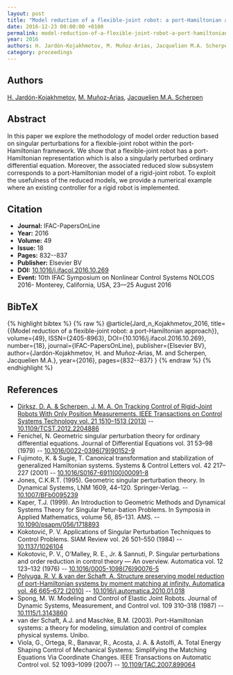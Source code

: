 ```yaml
---
layout: post
title: "Model reduction of a flexible-joint robot: a port-Hamiltonian approach"
date: 2016-12-23 00:00:00 +0100
permalink: model-reduction-of-a-flexible-joint-robot-a-port-hamiltonian-approach
year: 2016
authors: H. Jardón-Kojakhmetov, M. Muñoz-Arias, Jacquelien M.A. Scherpen
category: proceedings
---
```

 
## Authors
[H. Jardón-Kojakhmetov](authors/h_jardon_kojakhmetov), [M. Muñoz-Arias](authors/mauricio_munoz_arias), [Jacquelien M.A. Scherpen](authors/jacquelien_m_a_scherpen)
 
## Abstract
In this paper we explore the methodology of model order reduction based on singular perturbations for a flexible-joint robot within the port-Hamiltonian framework. We show that a flexible-joint robot has a port-Hamiltonian representation which is also a singularly perturbed ordinary differential equation. Moreover, the associated reduced slow subsystem corresponds to a port-Hamiltonian model of a rigid-joint robot. To exploit the usefulness of the reduced models, we provide a numerical example where an existing controller for a rigid robot is implemented.
 
## Citation
- **Journal:** IFAC-PapersOnLine
- **Year:** 2016
- **Volume:** 49
- **Issue:** 18
- **Pages:** 832--837
- **Publisher:** Elsevier BV
- **DOI:** [10.1016/j.ifacol.2016.10.269](https://doi.org/10.1016/j.ifacol.2016.10.269)
- **Event:** 10th IFAC Symposium on Nonlinear Control Systems NOLCOS 2016- Monterey, California, USA, 23—25 August 2016
 
## BibTeX
{% highlight bibtex %}
{% raw %}
@article{Jard_n_Kojakhmetov_2016,
  title={{Model reduction of a flexible-joint robot: a port-Hamiltonian approach}},
  volume={49},
  ISSN={2405-8963},
  DOI={10.1016/j.ifacol.2016.10.269},
  number={18},
  journal={IFAC-PapersOnLine},
  publisher={Elsevier BV},
  author={Jardón-Kojakhmetov, H. and Muñoz-Arias, M. and Scherpen, Jacquelien M.A.},
  year={2016},
  pages={832--837}
}
{% endraw %}
{% endhighlight %}
 
## References
- [Dirksz, D. A. & Scherpen, J. M. A. On Tracking Control of Rigid-Joint Robots With Only Position Measurements. IEEE Transactions on Control Systems Technology vol. 21 1510–1513 (2013)](on-tracking-control-of-rigid-joint-robots-with-only-position-measurements) -- [10.1109/TCST.2012.2204886](https://doi.org/10.1109/TCST.2012.2204886)
- Fenichel, N. Geometric singular perturbation theory for ordinary differential equations. Journal of Differential Equations vol. 31 53–98 (1979) -- [10.1016/0022-0396(79)90152-9](https://doi.org/10.1016/0022-0396(79)90152-9)
- Fujimoto, K. & Sugie, T. Canonical transformation and stabilization of generalized Hamiltonian systems. Systems &amp; Control Letters vol. 42 217–227 (2001) -- [10.1016/S0167-6911(00)00091-8](https://doi.org/10.1016/S0167-6911(00)00091-8)
- Jones, C.K.R.T. (1995). Geometric singular perturbation theory. In Dynamical Systems, LNM 1609, 44–120. Springer-Verlag. -- [10.1007/BFb0095239](https://doi.org/10.1007/BFb0095239)
- Kaper, T.J. (1999). An Introduction to Geometric Methods and Dynamical Systems Theory for Singular Petur-bation Problems. In Symposia in Applied Mathematics, volume 56, 85–131. AMS. -- [10.1090/psapm/056/1718893](https://doi.org/10.1090/psapm/056/1718893)
- Kokotović, P. V. Applications of Singular Perturbation Techniques to Control Problems. SIAM Review vol. 26 501–550 (1984) -- [10.1137/1026104](https://doi.org/10.1137/1026104)
- Kokotovic, P. V., O’Malley, R. E., Jr. & Sannuti, P. Singular perturbations and order reduction in control theory — An overview. Automatica vol. 12 123–132 (1976) -- [10.1016/0005-1098(76)90076-5](https://doi.org/10.1016/0005-1098(76)90076-5)
- [Polyuga, R. V. & van der Schaft, A. Structure preserving model reduction of port-Hamiltonian systems by moment matching at infinity. Automatica vol. 46 665–672 (2010)](structure-preserving-model-reduction-of-port-hamiltonian-systems-by-moment-matching-at-infinity) -- [10.1016/j.automatica.2010.01.018](https://doi.org/10.1016/j.automatica.2010.01.018)
- Spong, M. W. Modeling and Control of Elastic Joint Robots. Journal of Dynamic Systems, Measurement, and Control vol. 109 310–318 (1987) -- [10.1115/1.3143860](https://doi.org/10.1115/1.3143860)
- van der Schaft, A.J. and Maschke, B.M. (2003). Port-Hamiltonian systems: a theory for modeling, simulation and control of complex physical systems. Unibo.
- Viola, G., Ortega, R., Banavar, R., Acosta, J. A. & Astolfi, A. Total Energy Shaping Control of Mechanical Systems: Simplifying the Matching Equations Via Coordinate Changes. IEEE Transactions on Automatic Control vol. 52 1093–1099 (2007) -- [10.1109/TAC.2007.899064](https://doi.org/10.1109/TAC.2007.899064)

